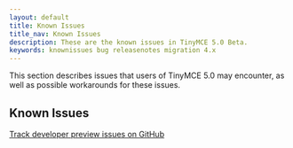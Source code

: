 ```yaml
---
layout: default
title: Known Issues
title_nav: Known Issues
description: These are the known issues in TinyMCE 5.0 Beta.
keywords: knownissues bug releasenotes migration 4.x
---
```


This section describes issues that users of TinyMCE 5.0 may encounter, as well as possible workarounds for these issues.

## Known Issues

[Track developer preview issues on GitHub](https://github.com/tinymce/tinymce/labels/dev%20preview)

